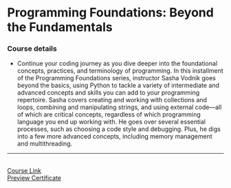 # Programming Foundations: Beyond the Fundamentals
### Course details

- Continue your coding journey as you dive deeper into the foundational concepts, practices, and terminology of programming. In this installment of the Programming Foundations series, instructor Sasha Vodnik goes beyond the basics, using Python to tackle a variety of intermediate and advanced concepts and skills you can add to your programming repertoire. Sasha covers creating and working with collections and loops, combining and manipulating strings, and using external code—all of which are critical concepts, regardless of which programming language you end up working with. He goes over several essential processes, such as choosing a code style and debugging. Plus, he digs into a few more advanced concepts, including memory management and multithreading.
-------------------------------
<br>[Course Link](https://www.linkedin.com/learning/programming-foundations-beyond-the-fundamentals/)
<br>[Preview Certificate](https://www.linkedin.com/learning/certificates/8c16e51c4381b8e98aa0428a48c018aefef4a17a68180320c9d7dd72f9508b5b?trk=share_certificate)
